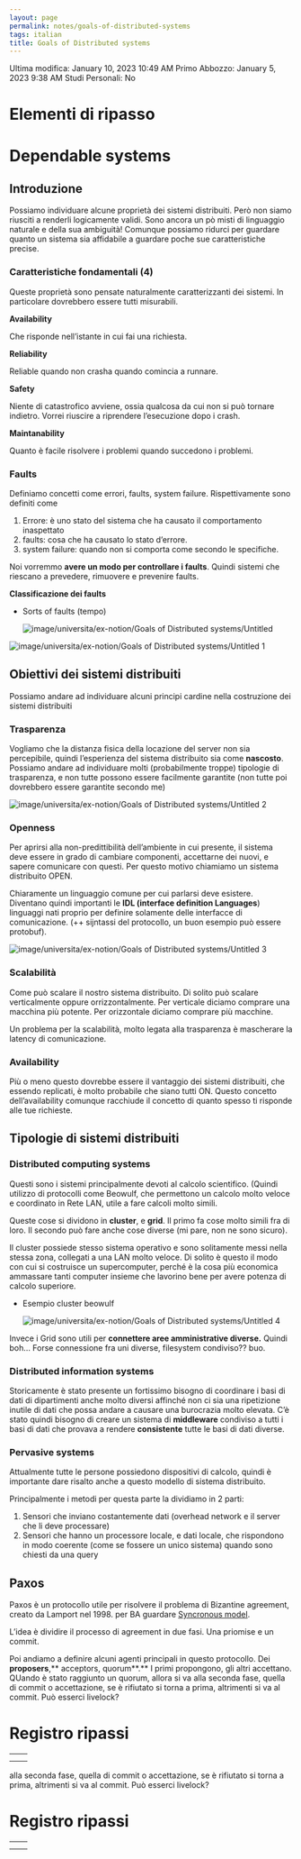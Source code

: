 ```yaml
---
layout: page
permalink: notes/goals-of-distributed-systems
tags: italian
title: Goals of Distributed systems
---
```


Ultima modifica: January 10, 2023 10:49 AM
Primo Abbozzo: January 5, 2023 9:38 AM
Studi Personali: No

# Elementi di ripasso

# Dependable systems

## Introduzione

Possiamo individuare alcune proprietà dei sistemi distribuiti. Però non siamo riusciti a renderli logicamente validi. Sono ancora un pò misti di linguaggio naturale e della sua ambiguità!
Comunque possiamo ridurci per guardare quanto un sistema sia affidabile a guardare poche sue caratteristiche precise.

### Caratteristiche fondamentali (4)

Queste proprietà sono pensate naturalmente caratterizzanti dei sistemi. In particolare dovrebbero essere tutti misurabili.

**Availability**

Che risponde nell’istante in cui fai una richiesta.

**Reliability**

Reliable quando non crasha quando comincia a runnare.

**Safety**

Niente di catastrofico avviene, ossia qualcosa da cui non si può tornare indietro. Vorrei riuscire a riprendere l’esecuzione dopo i crash.

**Maintanability**

Quanto è facile risolvere i problemi quando succedono i problemi.

### Faults

Definiamo concetti come errori, faults, system failure. Rispettivamente sono definiti come

1. Errore: è uno stato del sistema che ha causato il comportamento inaspettato
2. faults: cosa che ha causato lo stato d’errore.
3. system failure: quando non si comporta come secondo le specifiche.

Noi vorremmo **avere un modo per controllare i faults**. Quindi sistemi che riescano a prevedere, rimuovere e prevenire faults.

**Classificazione dei faults**

- Sorts of faults (tempo)

    <img src="/images/notes/image/universita/ex-notion/Goals of Distributed systems/Untitled.png" alt="image/universita/ex-notion/Goals of Distributed systems/Untitled">


<img src="/images/notes/image/universita/ex-notion/Goals of Distributed systems/Untitled 1.png" alt="image/universita/ex-notion/Goals of Distributed systems/Untitled 1">

## Obiettivi dei sistemi distribuiti

Possiamo andare ad individuare alcuni principi cardine nella costruzione dei sistemi distribuiti

### Trasparenza

Vogliamo che la distanza fisica della locazione del server non sia percepibile, quindi l’esperienza del sistema distribuito sia come **nascosto**. Possiamo andare ad individuare molti (probabilmente troppe) tipologie di trasparenza, e non tutte possono essere facilmente garantite (non tutte poi dovrebbero essere garantite secondo me)

<img src="/images/notes/image/universita/ex-notion/Goals of Distributed systems/Untitled 2.png" alt="image/universita/ex-notion/Goals of Distributed systems/Untitled 2">

### Openness

Per aprirsi alla non-predittibilità dell’ambiente in cui presente, il sistema deve essere in grado di cambiare componenti, accettarne dei nuovi, e sapere comunicare con questi. Per questo motivo chiamiamo un sistema distribuito OPEN.

Chiaramente un linguaggio comune per cui parlarsi deve esistere. Diventano quindi importanti le **IDL (interface definition Languages**) linguaggi nati proprio per definire solamente delle interfacce di comunicazione. (++ sijntassi del protocollo, un buon esempio può essere protobuf).

<img src="/images/notes/image/universita/ex-notion/Goals of Distributed systems/Untitled 3.png" alt="image/universita/ex-notion/Goals of Distributed systems/Untitled 3">

### Scalabilità

Come può scalare il nostro sistema distribuito. Di solito può scalare verticalmente oppure orrizzontalmente. Per verticale diciamo comprare una macchina più potente. Per orizzontale diciamo comprare più macchine.

Un problema per la scalabilità, molto legata alla trasparenza è mascherare la latency di comunicazione.

### Availability

Più o meno questo dovrebbe essere il vantaggio dei sistemi distribuiti, che essendo replicati, è molto probabile che siano tutti ON. Questo concetto dell’availability comunque racchiude il concetto di quanto spesso ti risponde alle tue richieste.

## Tipologie di sistemi distribuiti

### Distributed computing systems

Questi sono i sistemi principalmente devoti al calcolo scientifico. (Quindi utilizzo di protocolli come Beowulf, che permettono un calcolo molto veloce e coordinato in Rete LAN, utile a fare calcoli molto simili.

Queste cose si dividono in **cluster**, e **grid**. Il primo fa cose molto simili fra di loro. Il secondo può fare anche cose diverse (mi pare, non ne sono sicuro).

Il cluster possiede stesso sistema operativo e sono solitamente messi nella stessa zona, collegati a una LAN molto veloce. Di solito è questo il modo con cui si costruisce un supercomputer, perché è la cosa più economica ammassare tanti computer insieme che lavorino bene per avere potenza di calcolo superiore.

- Esempio cluster beowulf

    <img src="/images/notes/image/universita/ex-notion/Goals of Distributed systems/Untitled 4.png" alt="image/universita/ex-notion/Goals of Distributed systems/Untitled 4">


Invece i Grid sono utili per **connettere aree amministrative diverse.** Quindi boh… Forse connessione fra uni diverse, filesystem condiviso?? buo.

### Distributed information systems

Storicamente è stato presente un fortissimo bisogno di coordinare i basi di dati di dipartimenti anche molto diversi affinché non ci sia una ripetizione inutile di dati che possa andare a causare una burocrazia molto elevata. C’è stato quindi bisogno di creare un sistema di **middleware** condiviso a tutti i basi di dati che provava a rendere **consistente** tutte le basi di dati diverse.

### Pervasive systems

Attualmente tutte le persone possiedono dispositivi di calcolo, quindi è importante dare risalto anche a questo modello di sistema distribuito.

Principalmente i metodi per questa parte la dividiamo in 2 parti:

1. Sensori che inviano costantemente dati (overhead network e il server che li deve processare)
2. Sensori che hanno un processore locale, e dati locale, che rispondono in modo coerente (come se fossere un unico sistema) quando sono chiesti da una query

## Paxos

Paxos è un protocollo utile per risolvere il problema di Bizantine agreement, creato da Lamport nel 1998. per BA guardare [Syncronous model](/notes/syncronous-model).

L’idea è dividire il processo di agreement in due fasi. Una priomise e un commit.

Poi andiamo a definire alcuni agenti principali in questo protocollo. Dei **proposers**,** acceptors, quorum**.** I primi propongono, gli altri accettano. QUando è stato raggiunto un quorum, allora si va alla seconda fase, quella di commit o accettazione, se è rifiutato si torna a prima, altrimenti si va al commit. Può esserci livelock?

# Registro ripassi

|  |  |
| --- | --- |
|  |  |
|  |  |
 alla seconda fase, quella di commit o accettazione, se è rifiutato si torna a prima, altrimenti si va al commit. Può esserci livelock?

# Registro ripassi

|  |  |
| --- | --- |
|  |  |
|  |  |